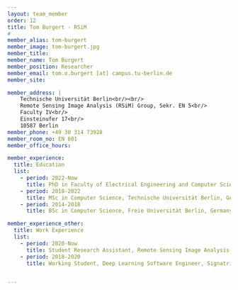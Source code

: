 ```yaml
---
layout: team_member
order: 12
title: Tom Burgert - RSiM
#
member_alias: tom-burgert
member_image: tom-burgert.jpg
member_title:
member_name: Tom Burgert
member_position: Researcher
member_email: tom.o.burgert [at] campus.tu-berlin.de
member_site:

member_address: |
    Technische Universität Berlin<br/><br/>
    Remote Sensing Image Analysis (RSiM) Group, Sekr. EN 5<br/>
    Faculty IV<br/>
    Einsteinufer 17<br/>
    10587 Berlin
member_phone: +49 30 314 73928
member_room_no: EN 601
member_office_hours:

member_experience:
  title: Education
  list:
    - period: 2022-Now
      title: PhD in Faculty of Electrical Engineering and Computer Science, TU Berlin, Germany.
    - period: 2018-2022
      title: MSc in Computer Science, Technische Universität Berlin, Germany.
    - period: 2014-2018
      title: BSc in Computer Science, Freie Universität Berlin, Germany.

member_experience_other:
  title: Work Experience
  list:
    - period: 2020-Now
      title: Student Research Assistant, Remote Sensing Image Analysis Group (RSiM), TU Berlin, Berlin, Germany.
    - period: 2018-2020
      title: Working Student, Deep Learning Software Engineer, Signatrix GmbH, Berlin, Germany.


---
```


